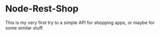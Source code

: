 # Node-Rest-Shop
This is my very first try to a simple API for shopping apps, or maybe for some similar stuff.
